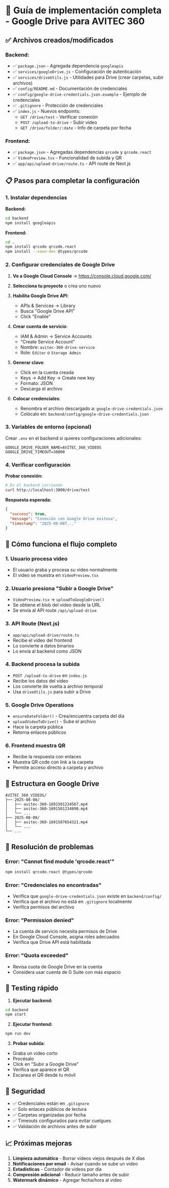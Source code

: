 # 🚀 Guía de implementación completa - Google Drive para AVITEC 360

## ✅ Archivos creados/modificados

### Backend:
- ✅ `package.json` - Agregada dependencia `googleapis`
- ✅ `services/googleDrive.js` - Configuración de autenticación
- ✅ `services/driveUtils.js` - Utilidades para Drive (crear carpetas, subir archivos)
- ✅ `config/README.md` - Documentación de credenciales
- ✅ `config/google-drive-credentials.json.example` - Ejemplo de credenciales
- ✅ `.gitignore` - Protección de credenciales
- ✅ `index.js` - Nuevos endpoints:
  - `GET /drive/test` - Verificar conexión
  - `POST /upload-to-drive` - Subir video
  - `GET /drive/folder/:date` - Info de carpeta por fecha

### Frontend:
- ✅ `package.json` - Agregadas dependencias `qrcode` y `qrcode.react`
- ✅ `VideoPreview.tsx` - Funcionalidad de subida y QR
- ✅ `app/api/upload-drive/route.ts` - API route de Next.js

## 📋 Pasos para completar la configuración

### 1. Instalar dependencias

**Backend:**
```bash
cd backend
npm install googleapis
```

**Frontend:**
```bash
cd .
npm install qrcode qrcode.react
npm install --save-dev @types/qrcode
```

### 2. Configurar credenciales de Google Drive

1. **Ve a Google Cloud Console** → https://console.cloud.google.com/
2. **Selecciona tu proyecto** o crea uno nuevo
3. **Habilita Google Drive API**:
   - APIs & Services → Library
   - Busca "Google Drive API"
   - Click "Enable"

4. **Crear cuenta de servicio**:
   - IAM & Admin → Service Accounts
   - "Create Service Account"
   - Nombre: `avitec-360-drive-service`
   - Role: `Editor` o `Storage Admin`

5. **Generar clave**:
   - Click en la cuenta creada
   - Keys → Add Key → Create new key
   - Formato: JSON
   - Descarga el archivo

6. **Colocar credenciales**:
   - Renombra el archivo descargado a: `google-drive-credentials.json`
   - Colócalo en: `backend/config/google-drive-credentials.json`

### 3. Variables de entorno (opcional)

Crear `.env` en el backend si quieres configuraciones adicionales:
```env
GOOGLE_DRIVE_FOLDER_NAME=AVITEC_360_VIDEOS
GOOGLE_DRIVE_TIMEOUT=30000
```

### 4. Verificar configuración

**Probar conexión:**
```bash
# En el backend corriendo
curl http://localhost:3000/drive/test
```

**Respuesta esperada:**
```json
{
  "success": true,
  "message": "Conexión con Google Drive exitosa",
  "timestamp": "2025-08-08T..."
}
```

## 🎯 Cómo funciona el flujo completo

### 1. Usuario procesa video
- El usuario graba y procesa su video normalmente
- El video se muestra en `VideoPreview.tsx`

### 2. Usuario presiona "Subir a Google Drive"
- `VideoPreview.tsx` → `uploadToGoogleDrive()`
- Se obtiene el blob del video desde la URL
- Se envía al API route `/api/upload-drive`

### 3. API Route (Next.js)
- `app/api/upload-drive/route.ts`
- Recibe el video del frontend
- Lo convierte a datos binarios
- Lo envía al backend como JSON

### 4. Backend procesa la subida
- `POST /upload-to-drive` en `index.js`
- Recibe los datos del video
- Los convierte de vuelta a archivo temporal
- Usa `driveUtils.js` para subir a Drive

### 5. Google Drive Operations
- `ensureDateFolder()` - Crea/encuentra carpeta del día
- `uploadVideoToDrive()` - Sube el archivo
- Hace la carpeta pública
- Retorna enlaces públicos

### 6. Frontend muestra QR
- Recibe la respuesta con enlaces
- Muestra QR code con link a la carpeta
- Permite acceso directo a carpeta y archivo

## 📁 Estructura en Google Drive

```
AVITEC_360_VIDEOS/
├── 2025-08-08/
│   ├── avitec-360-1691501234567.mp4
│   ├── avitec-360-1691501234890.mp4
│   └── ...
├── 2025-08-09/
│   ├── avitec-360-1691587654321.mp4
│   └── ...
└── ...
```

## 🔧 Resolución de problemas

### Error: "Cannot find module 'qrcode.react'"
```bash
npm install qrcode.react @types/qrcode
```

### Error: "Credenciales no encontradas"
- Verifica que `google-drive-credentials.json` existe en `backend/config/`
- Verifica que el archivo no está en `.gitignore` localmente
- Verifica permisos del archivo

### Error: "Permission denied"
- La cuenta de servicio necesita permisos de Drive
- En Google Cloud Console, asigna roles adecuados
- Verifica que Drive API está habilitada

### Error: "Quota exceeded"
- Revisa cuota de Google Drive en la cuenta
- Considera usar cuenta de G Suite con más espacio

## 🚀 Testing rápido

1. **Ejecutar backend:**
```bash
cd backend
npm start
```

2. **Ejecutar frontend:**
```bash
npm run dev
```

3. **Probar subida:**
- Graba un video corto
- Procésalo
- Click en "Subir a Google Drive"
- Verifica que aparece el QR
- Escanea el QR desde tu móvil

## 🔐 Seguridad

- ✅ Credenciales están en `.gitignore`
- ✅ Solo enlaces públicos de lectura
- ✅ Carpetas organizadas por fecha
- ✅ Timeouts configurados para evitar cuelgues
- ✅ Validación de archivos antes de subir

## 📈 Próximas mejoras

1. **Limpieza automática** - Borrar videos viejos después de X días
2. **Notificaciones por email** - Avisar cuando se sube un video
3. **Estadísticas** - Contador de videos por día
4. **Compresión adicional** - Reducir tamaño antes de subir
5. **Watermark dinámico** - Agregar fecha/hora al video
